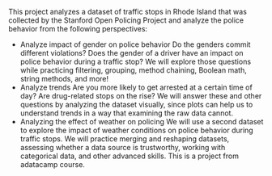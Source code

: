 This project  analyzes a dataset of traffic stops in Rhode Island that was collected by the Stanford Open Policing Project and analyze the police behavior from the following perspectives:
* Analyze impact of gender on police behavior
Do the genders commit different violations? Does the gender of a driver have an impact on police behavior during a traffic stop? We will explore those questions while practicing filtering, grouping, method chaining, Boolean math, string methods, and more!
* Analyze trends
Are you more likely to get arrested at a certain time of day? Are drug-related stops on the rise? We will answer these and other questions by analyzing the dataset visually, since plots can help us to understand trends in a way that examining the raw data cannot.
* Analyzing the effect of weather on policing
We will use a second dataset to explore the impact of weather conditions on police behavior during traffic stops. We will practice merging and reshaping datasets, assessing whether a data source is trustworthy, working with categorical data, and other advanced skills.
This is a project from adatacamp course.

